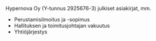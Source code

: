 Hypernova Oy (Y-tunnus 2925676-3) julkiset asiakirjat, mm.

* Perustamisilmoitus ja -sopimus
* Hallituksen ja toimitusjohtajan vakuutus
* Yhtiöjärjestys
